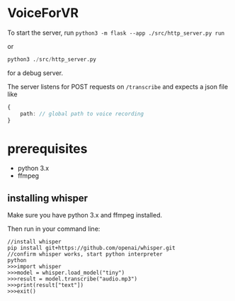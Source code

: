 # VoiceForVR  
To start the server, run
`python3 -m flask --app ./src/http_server.py run`

or

```python
python3 ./src/http_server.py
```

for a debug server.

The server listens for POST requests on `/transcribe` and expects a json file like

```ts
{
    path: // global path to voice recording
}
```

# prerequisites

- python 3.x
- ffmpeg

## installing whisper

Make sure you have python 3.x and ffmpeg installed.

Then run in your command line:

```
//install whisper
pip install git+https://github.com/openai/whisper.git 
//confirm whisper works, start python interpreter
python
>>>import whisper
>>>model = whisper.load_model("tiny")
>>>result = model.transcribe("audio.mp3")
>>>print(result["text"])
>>>exit()
```